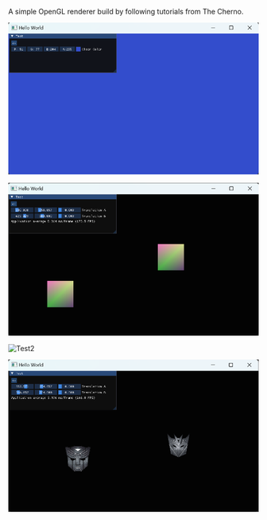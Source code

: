 A simple OpenGL renderer build by following tutorials from The Cherno.

![Test](Images/Clear_Color_Test.png)

![Test1](Images/Gradient_Test.png)

![Test2](Images/Images/Menu_Test.png)

![Test3](Images/Texture_Test.png)
